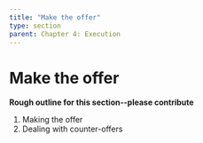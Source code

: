 ```yaml
---
title: "Make the offer"
type: section
parent: Chapter 4: Execution
---
```

Make the offer
==============

**Rough outline for this section--please contribute**

  1. Making the offer
  1. Dealing with counter-offers
  
